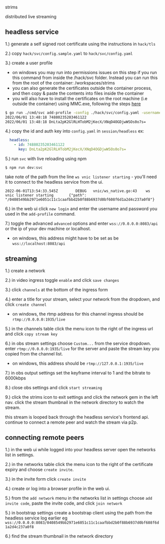 strims

distributed live streaming

## headless service

1.) generate a self signed root certificate using the instructions in `hack/tls`

2.) copy `hack/svc/config.sample.yaml` to `hack/svc/config.yaml`

3.) create a user profile
  - on windows you may run into permissions issues on this step if you run this command from inside the /hack/svc folder. Instead you can run this from the root of the container: /workspaces/strims
  - you can also generate the certificates outside the container process, and then copy & paste the contents into files inside the container
  - you will also have to install the certificates on the root machine (i.e outside the container) using MMC.exe, following the steps [here](/hack/tls/README.md)
```sh
$ go run ./cmd/svc add-profile -config ./hack/svc/config.yaml -username dev -password secret
2022/06/01 13:48:18 74880235203461122
2022/06/01 13:48:18 DnLta2pK2GlRLHTobM2jKecX/XNqD4OGDjwWSOs0o7s=
```


4.) copy the id and auth key into `config.yaml` in `session/headless` ex:
```yaml
  headless:
    - id: 74880235203461122
      key: DnLta2pK2GlRLHTobM2jKecX/XNqD4OGDjwWSOs0o7s=
```

5.) run `svc` with live reloading using npm
```
$ npm run dev:svc
```

take note of the path from the line `ws vnic listener starting` - you'll need it to connect to the headless service from the ui.
```
2022-06-01T13:54:33.545Z        DEBUG   vnic/ws_native.go:43    ws vnic listener starting       {"path": "/0408549bb2971e6051c11c1caafbbd2b0f88b6937d0bf608f6d1a2d4c237a0f8"}
```

6.) in the web ui click `new login` and enter the username and password you used in the `add-profile` command.

7.) toggle the advanced `advanced` options and enter `wss://0.0.0.0:8083/api` or the ip of your dev machine or localhost.
  - on windows, this address might have to be set as be `wss://localhost:8083/api`

## streaming

1.) create a network

2.) in video ingress toggle `enable` and click `save changes`

3.) click `channels` at the bottom of the ingress form

4.) enter a title for your stream, select your network from the dropdown, and click `create channel`
  - on windows, the rtmp address for this channel ingress should be `rtmp://0.0.0.0:1935/live`

5.) in the channels table click the menu icon to the right of the ingress url and click `copy stream key`

6.) in obs stream settings choose `Custom...` from the service dropdown. enter `rtmp://0.0.0.0:1935/live` for the server and paste the stream key you copied from the channel list.
  - on windows, this address should be `rtmp://127.0.0.1:1935/live`

7.) in obs output settings set the keyframe interval to 1 and the bitrate to 6000kbps

8.) close obs settings and click `start streaming`

9.) click the strims icon to exit settings and click the network gem in the left nav. click the stream thumbnail in the network directory to watch the stream.

this stream is looped back through the headless service's frontend api. continue to connect a remote peer and watch the stream via p2p.

## connecting remote peers

1.) in the web ui while logged into your headless server open the networks list in settings.

2.) in the networks table click the menu icon to the right of the certificate expiry and choose `create invite`.

3.) in the invite form click `create invite`

4.) create or log into a browser profile in the web ui.

5.) from the `add network` menu in the networks list in settings choose `add invite code`, paste the invite code, and click `join network`

5.) in bootstrap settings create a bootstrap client using the path from the headless service log earlier eg `wss://0.0.0.0:8083/0408549bb2971e6051c11c1caafbbd2b0f88b6937d0bf608f6d1a2d4c237a0f8`

6.) find the stream thumbnail in the network directory
